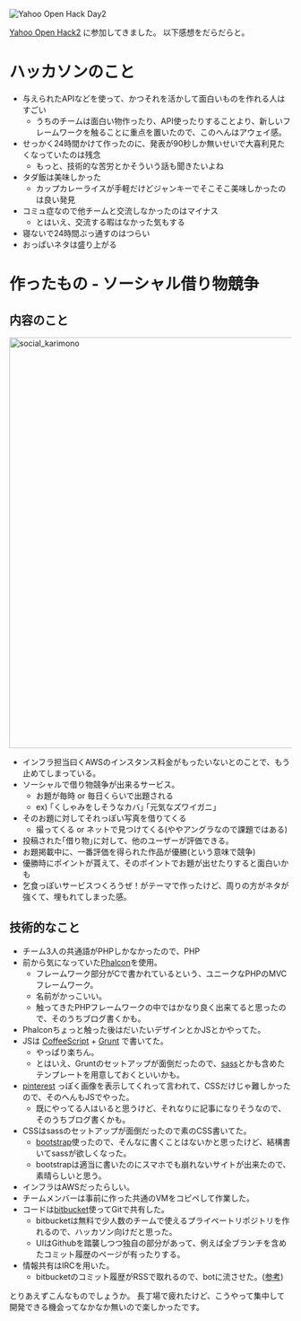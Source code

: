 ![Yahoo Open Hack Day2](http://manaten.net/wp-content/uploads/2014/02/yohd2.png)

[Yahoo Open Hack2](http://yhacks.jp/ohd2/) に参加してきました。
以下感想をだらだらと。

<!-- more -->


# ハッカソンのこと

* 与えられたAPIなどを使って、かつそれを活かして面白いものを作れる人はすごい
  * うちのチームは面白い物作ったり、API使ったりすることより、新しいフレームワークを触ることに重点を置いたので、このへんはアウェイ感。
* せっかく24時間かけて作ったのに、発表が90秒しか無いせいで大喜利見たくなっていたのは残念
  * もっと、技術的な苦労とかそういう話も聞きたいよね
* タダ飯は美味しかった
  * カップカレーライスが手軽だけどジャンキーでそこそこ美味しかったのは良い発見
* コミュ症なので他チームと交流しなかったのはマイナス
  * とはいえ、交流する暇はなかった気もする
* 寝ないで24時間ぶっ通すのはつらい
* おっぱいネタは盛り上がる

# 作ったもの - ソーシャル借り物競争

## 内容のこと

<a href="http://manaten.net/wp-content/uploads/2014/02/social_karimono.jpg"><img src="http://manaten.net/wp-content/uploads/2014/02/social_karimono.jpg" alt="social_karimono" width="842" height="732" class="aligncenter size-full wp-image-920" /></a>

* インフラ担当曰くAWSのインスタンス料金がもったいないとのことで、もう止めてしまっている。
* ソーシャルで借り物競争が出来るサービス。
  * お題が毎時 or 毎日くらいで出題される
  * ex) ｢くしゃみをしそうなカバ｣ ｢元気なズワイガニ｣
* そのお題に対してそれっぽい写真を借りてくる
  * 撮ってくる or ネットで見つけてくる(ややアングラなので課題ではある)
* 投稿された｢借り物｣に対して、他のユーザーが評価できる。
* お題掲載中に、一番評価を得られた作品が優勝(という意味で競争)
* 優勝時にポイントが貰えて、そのポイントでお題が出せたりすると面白いかも
* 乞食っぽいサービスつくろうぜ！がテーマで作ったけど、周りの方がネタが強くて、埋もれてしまった感。

## 技術的なこと

* チーム3人の共通語がPHPしかなかったので、PHP
* 前から気になっていた[Phalcon](http://phalconphp.com/ja/)を使用。
  * フレームワーク部分がCで書かれているという、ユニークなPHPのMVCフレームワーク。
  * 名前がかっこいい。
  * 触ってきたPHPフレームワークの中ではかなり良く出来てると思ったので、そのうちブログ書くかも。
* Phalconちょっと触った後はだいたいデザインとかJSとかやってた。
* JSは [CoffeeScript](http://coffeescript.org/) + [Grunt](http://gruntjs.com/) で書いてた。
  * やっぱり楽ちん。
  * とはいえ、Gruntのセットアップが面倒だったので、[sass](http://sass-lang.com/)とかも含めたテンプレートを用意しておくといいかも。
* [pinterest](http://jp.pinterest.com/) っぽく画像を表示してくれって言われて、CSSだけじゃ難しかったので、そのへんもJSでやった。
  * 既にやってる人はいると思うけど、それなりに記事になりそうなので、そのうちブログ書くかも。
* CSSはsassのセットアップが面倒だったので素のCSS書いてた。
  * [bootstrap](http://getbootstrap.com/)使ったので、そんなに書くことはないかと思ったけど、結構書いてsassが欲しくなった。
  * bootstrapは適当に書いたのにスマホでも崩れないサイトが出来たので、素晴らしいと思う。
* インフラはAWSだったらしい。
* チームメンバーは事前に作った共通のVMをコピペして作業した。
* コードは[bitbucket](https://bitbucket.org)使ってGitで共有した。
  * bitbucketは無料で少人数のチームで使えるプライベートリポジトリを作れるので、ハッカソン向けだと思った。
  * UIはGithubを踏襲しつつ独自の部分があって、例えば全ブランチを含めたコミット履歴のページが有ったりする。
* 情報共有はIRCを用いた。
  * bitbucketのコミット履歴がRSSで取れるので、botに流させた。([参考](http://blog.manaten.net/entry/548))


とりあえずこんなものでしょうか。
長丁場で疲れたけど、こうやって集中して開発できる機会ってなかなか無いので楽しかったです。

